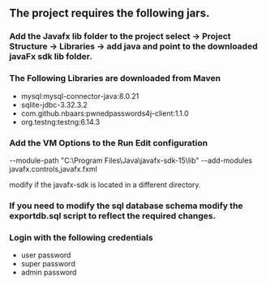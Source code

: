 ## The project requires the following jars.

### Add the Javafx lib folder to the project select -> Project Structure -> Libraries -> add java and point to the downloaded javaFx sdk lib folder.

### The Following Libraries are downloaded from Maven
* mysql:mysql-connector-java:8.0.21
* sqlite-jdbc-3.32.3.2
* com.github.nbaars:pwnedpasswords4j-client:1.1.0
* org.testng:testng:6.14.3

### Add the VM Options to the Run Edit configuration
--module-path "C:\Program Files\Java\javafx-sdk-15\lib" --add-modules javafx.controls,javafx.fxml


modify if the javafx-sdk is located in a different directory.

### If you need to modify the sql database schema modify the exportdb.sql script to reflect the required changes.

### Login with the following credentials 
* user password
* super password
* admin password
